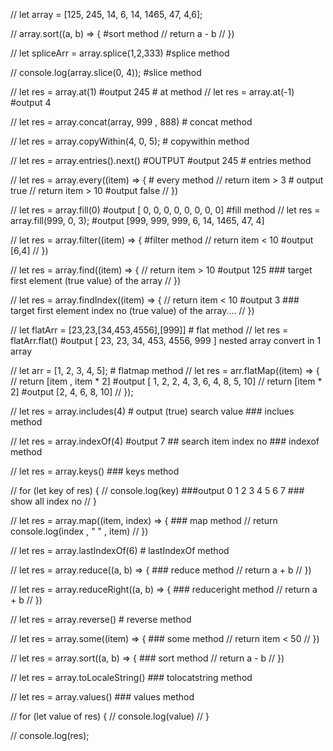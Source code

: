 // let array = [125, 245, 14, 6, 14, 1465, 47, 4,6];

// array.sort((a, b) => {    #sort method
//     return a - b
// })

// let spliceArr = array.splice(1,2,333)   #splice method

// console.log(array.slice(0, 4));   #slice method

// let res = array.at(1)  #output 245    # at method
// let res = array.at(-1)  #output 4

// let res = array.concat(array, 999 , 888)  # concat method

// let res = array.copyWithin(4, 0, 5);    # copywithin method

// let res = array.entries().next()   #OUTPUT #output 245   # entries method

// let res = array.every((item) => {    # every method
// return item > 3  # output true
// return item > 10  #output false
// })

// let res = array.fill(0)  #output [ 0, 0, 0, 0,  0, 0, 0, 0]  #fill method
// let res = array.fill(999, 0, 3);  #output [999, 999, 999, 6, 14, 1465, 47, 4]

// let res = array.filter((item) => {   #filter method
//     return item < 10   #output [6,4]
// })

// let res = array.find((item) => {
//     return item > 10  #output 125  ### target first element (true value) of the array
// })

// let res = array.findIndex((item) => {
//     return item < 10   #output 3   ### target first element index no (true value) of the array....
// })

// let flatArr = [23,23,[34,453,4556],[999]]  # flat method
// let res = flatArr.flat()  #output [ 23, 23, 34, 453, 4556, 999 ]  nested array convert in 1 array

// let arr = [1, 2, 3, 4, 5];    # flatmap method
// let res = arr.flatMap((item) => {
// return [item , item * 2]  #output [  1, 2, 2, 4,  3,  6, 4, 8, 5, 10]
// return [item * 2]   #output [2, 4, 6, 8, 10]
// });

// let res = array.includes(4) # output (true) search value  ### inclues method

// let res = array.indexOf(4)  #output 7 ## search item index no   ### indexof method

// let res = array.keys()  ### keys method

// for (let key of res) {
//     console.log(key)  ###output 0 1 2 3 4 5 6 7  ### show all index no
// }

// let res = array.map((item, index) => {   ### map method
//     return console.log(index , " " , item)
// })

// let res = array.lastIndexOf(6)   # lastIndexOf method

// let res = array.reduce((a, b) => {        ### reduce method
//   return a + b
// })

// let res = array.reduceRight((a, b) => {  ### reduceright method
//   return a + b
// })

// let res = array.reverse()   # reverse method

// let res = array.some((item) => {   ### some method
//   return item < 50
// })

// let res = array.sort((a, b) => {   ### sort method
//   return a - b
// })

// let res = array.toLocaleString()              ### tolocatstring method

// let res = array.values()     ### values method

// for (let value of res) {
//  console.log(value)
// }

// console.log(res);
